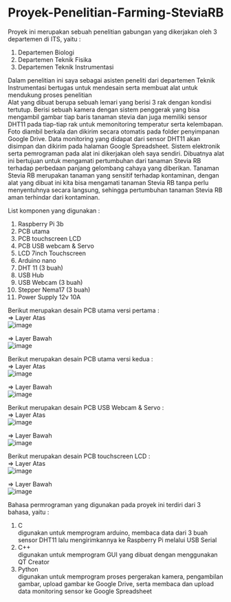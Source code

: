 # Proyek-Penelitian-Farming-SteviaRB
Proyek ini merupakan sebuah penelitian gabungan yang dikerjakan oleh 3 departemen di ITS, yaitu :  
1. Departemen Biologi
2. Departemen Teknik Fisika
3. Departemen Teknik Instrumentasi  

Dalam penelitian ini saya sebagai asisten peneliti dari departemen Teknik Instrumentasi bertugas untuk mendesain serta membuat alat untuk mendukung proses penelitian  
Alat yang dibuat berupa sebuah lemari yang berisi 3 rak dengan kondisi tertutup. Berisi sebuah kamera dengan sistem penggerak yang bisa mengambil gambar tiap baris tanaman stevia dan juga memiliki sensor DHT11 pada tiap-tiap rak untuk memonitoring temperatur serta kelembapan. Foto diambil berkala dan dikirim secara otomatis pada folder penyimpanan Google Drive. Data monitoring yang didapat dari sensor DHT11 akan disimpan dan dikirim pada halaman Google Spreadsheet. Sistem elektronik serta pemrograman pada alat ini dikerjakan oleh saya sendiri. Dibuatnya alat ini bertujuan untuk mengamati pertumbuhan dari tanaman Stevia RB terhadap perbedaan panjang gelombang cahaya yang diberikan. Tanaman Stevia RB merupakan tanaman yang sensitif terhadap kontaminan, dengan alat yang dibuat ini kita bisa mengamati tanaman Stevia RB tanpa perlu menyentuhnya secara langsung, sehingga pertumbuhan tanaman Stevia RB aman terhindar dari kontaminan.  
  
List komponen yang digunakan :  
1. Raspberry Pi 3b
2. PCB utama
3. PCB touchscreen LCD
4. PCB USB webcam & Servo
5. LCD 7inch Touchscreen
6. Arduino nano
7. DHT 11 (3 buah)
8. USB Hub
9. USB Webcam (3 buah)
10. Stepper Nema17 (3 buah)
11. Power Supply 12v 10A
  
Berikut merupakan desain PCB utama versi pertama :  
=> Layer Atas  
  ![image](https://user-images.githubusercontent.com/87922087/143823699-942f2eae-b18b-45b8-903f-b51af5826194.png)

=> Layer Bawah  
  ![image](https://user-images.githubusercontent.com/87922087/143823767-af0d8f1b-e998-463b-a903-1e35cab96d80.png)

Berikut merupakan desain PCB utama versi kedua :  
=> Layer Atas  
  ![image](https://user-images.githubusercontent.com/87922087/143824376-eb411233-5e71-47e4-9dac-21e51eb6534b.png)

=> Layer Bawah  
  ![image](https://user-images.githubusercontent.com/87922087/143824471-060b5031-e703-4b9b-9d0e-39cfad0423a3.png)  
  
Berikut merupakan desain PCB USB Webcam & Servo :  
=> Layer Atas  
![image](https://user-images.githubusercontent.com/87922087/143825533-a5a85deb-cddf-4061-9290-656e65b19841.png)

=> Layer Bawah  
![image](https://user-images.githubusercontent.com/87922087/143825628-fbc19baa-4eac-4dbf-b704-e32d946d8bc8.png)

Berikut merupakan desain PCB touchscreen LCD :  
=> Layer Atas  
![image](https://user-images.githubusercontent.com/87922087/143826292-dea44669-45ef-4783-8fa4-4bcfa3934f9c.png)

=> Layer Bawah  
![image](https://user-images.githubusercontent.com/87922087/143826396-a713b89e-3679-4f55-9689-a3250a2a2fef.png)

Bahasa permrograman yang digunakan pada proyek ini terdiri dari 3 bahasa, yaitu :
1. C  
digunakan untuk memprogram arduino, membaca data dari 3 buah sensor DHT11 lalu mengirimkannya ke Raspberry Pi melalui USB Serial  
3. C++  
digunakan untuk memprogram GUI yang dibuat dengan menggunakan QT Creator  
5. Python  
digunakan untuk memprogram proses pergerakan kamera, pengambilan gambar, upload gambar ke Google Drive, serta membaca dan upload data monitoring sensor ke Google Spreadsheet  


  

